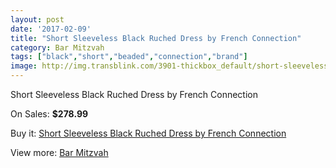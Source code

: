 ```yaml
---
layout: post
date: '2017-02-09'
title: "Short Sleeveless Black Ruched Dress by French Connection"
category: Bar Mitzvah
tags: ["black","short","beaded","connection","brand"]
image: http://img.transblink.com/3901-thickbox_default/short-sleeveless-black-ruched-dress-by-french-connection.jpg
---
```

Short Sleeveless Black Ruched Dress by French Connection

On Sales: **$278.99**
<a href="https://www.transblink.com/en/bar-mitzvah/1241-short-sleeveless-black-ruched-dress-by-french-connection.html"><amp-img layout="responsive" width="600" height="600" src="//img.transblink.com/3901-thickbox_default/short-sleeveless-black-ruched-dress-by-french-connection.jpg" alt="Short Sleeveless Black Ruched Dress by French Connection 0" /></a>
<a href="https://www.transblink.com/en/bar-mitzvah/1241-short-sleeveless-black-ruched-dress-by-french-connection.html"><amp-img layout="responsive" width="600" height="600" src="//img.transblink.com/3904-thickbox_default/short-sleeveless-black-ruched-dress-by-french-connection.jpg" alt="Short Sleeveless Black Ruched Dress by French Connection 1" /></a>
<a href="https://www.transblink.com/en/bar-mitzvah/1241-short-sleeveless-black-ruched-dress-by-french-connection.html"><amp-img layout="responsive" width="600" height="600" src="//img.transblink.com/3903-thickbox_default/short-sleeveless-black-ruched-dress-by-french-connection.jpg" alt="Short Sleeveless Black Ruched Dress by French Connection 2" /></a>
<a href="https://www.transblink.com/en/bar-mitzvah/1241-short-sleeveless-black-ruched-dress-by-french-connection.html"><amp-img layout="responsive" width="600" height="600" src="//img.transblink.com/3902-thickbox_default/short-sleeveless-black-ruched-dress-by-french-connection.jpg" alt="Short Sleeveless Black Ruched Dress by French Connection 3" /></a>

Buy it: [Short Sleeveless Black Ruched Dress by French Connection](https://www.transblink.com/en/bar-mitzvah/1241-short-sleeveless-black-ruched-dress-by-french-connection.html "Short Sleeveless Black Ruched Dress by French Connection")

View more: [Bar Mitzvah](https://www.transblink.com/en/2-bar-mitzvah "Bar Mitzvah")